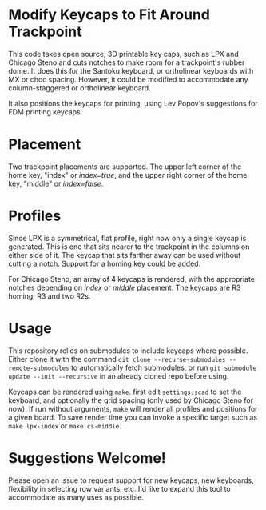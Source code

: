 # Modify Keycaps to Fit Around Trackpoint
This code takes open source, 3D printable key caps, such as LPX and Chicago Steno and cuts notches to make room for a trackpoint's rubber dome. It does this for the Santoku keyboard, or ortholinear keyboards with MX or choc spacing. However, it could be modified to accommodate any column-staggered or ortholinear keyboard.

It also positions the keycaps for printing, using Lev Popov's suggestions for FDM printing keycaps.

# Placement
Two trackpoint placements are supported. The upper left corner of the home key, "index" or *index=true*, and the upper right corner of the home key, "middle" or *index=false*.

# Profiles
Since LPX is a symmetrical, flat profile, right now only a single keycap is generated. This is one that sits nearer to the trackpoint in the columns on either side of it.  The keycap that sits farther away can be used without cutting a notch. Support for a homing key could be added.

For Chicago Steno, an array of 4 keycaps is rendered, with the appropriate notches depending on *index* or *middle* placement. The keycaps are R3 homing, R3 and two R2s.

# Usage
This repository relies on submodules to include keycaps where possible. Either clone it with the command `git clone --recurse-submodules --remote-submodules` to automatically fetch submodules, or run `git submodule update --init --recursive` in an already cloned repo before using.

Keycaps can be rendered using `make`. first edit `settings.scad` to set the keyboard, and optionally the grid spacing (only used by Chicago Steno for now). If run without arguments, `make` will render all profiles and positions for a given board. To save render time you can invoke a specific target such as `make lpx-index` or `make cs-middle`.

# Suggestions Welcome!
Please open an issue to request support for new keycaps, new keyboards, flexibility in selecting row variants, etc. I'd like to expand this tool to accommodate as many uses as possible.
